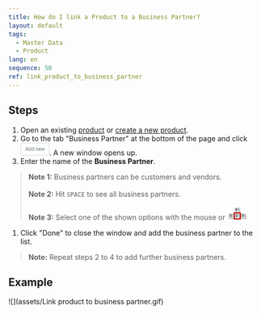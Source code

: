 ```yaml
---
title: How do I link a Product to a Business Partner?
layout: default
tags:
  - Master Data
  - Product
lang: en
sequence: 50
ref: link_product_to_business_partner
---
```


## Steps
1. Open an existing [product](Menu) or [create a new product](NewProduct).
1. Go to the tab "Business Partner" at the bottom of the page and click ![](assets/Add_New_Button.png). A new window opens up.
1. Enter the name of the **Business Partner**.
 >**Note 1:** Business partners can be customers and vendors.<br><br>
 >**Note 2:** Hit `SPACE` to see all business partners.<br><br>
 >**Note 3:** Select one of the shown options with the mouse or ![](../DE/assets/Workflow_Auftrag_Bis_Rechnung_WebUI-73797.png)

1. Click "Done" to close the window and add the business partner to the list.
 >**Note:** Repeat steps 2 to 4 to add further business partners.

## Example
![](assets/Link product to business partner.gif)
